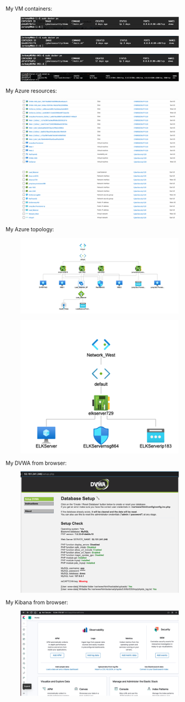 
My VM containers:
<figure><img src="/screenshots/Web-1 container.png"><figcaption></figcaption></figure>
<figure><img src="/screenshots/Web-2 container.png"><figcaption></figcaption></figure>
<figure><img src="/screenshots/DVWA-VM3 container.png"><figcaption></figcaption></figure>
<figure><img src="/screenshots/Elk Server container.png"><figcaption></figcaption></figure>

My Azure resources:
<figure><img src="/screenshots/Resources 1.png"><figcaption></figcaption></figure>
<figure><img src="/screenshots/Resources 2.png"><figcaption></figcaption></figure>

My Azure topology:
<figure><img src="/screenshots/Virtual1 Topology.png"><figcaption></figcaption></figure>
<figure><img src="/screenshots/Network_West Topology.png"><figcaption></figcaption></figure>

My DVWA from browser:
<figure><img src="/screenshots/DVWA browser.png"><figcaption></figcaption></figure>

My Kibana from browser:
<figure><img src="/screenshots/Kibana browser.png"><figcaption></figcaption></figure>
